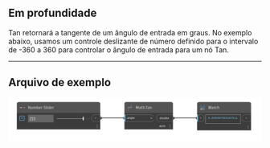 ## Em profundidade
Tan retornará a tangente de um ângulo de entrada em graus. No exemplo abaixo, usamos um controle deslizante de número definido para o intervalo de -360 a 360 para controlar o ângulo de entrada para um nó Tan.
___
## Arquivo de exemplo

![Tan](./DSCore.Math.Tan_img.jpg)

